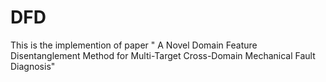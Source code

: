 # DFD
This is the implemention of paper " A Novel Domain Feature Disentanglement Method for Multi-Target Cross-Domain Mechanical Fault Diagnosis"
